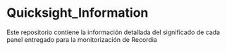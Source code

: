 # Quicksight_Information
Este repositorio contiene la información detallada del significado de cada panel entregado para la monitorización de Recordia
